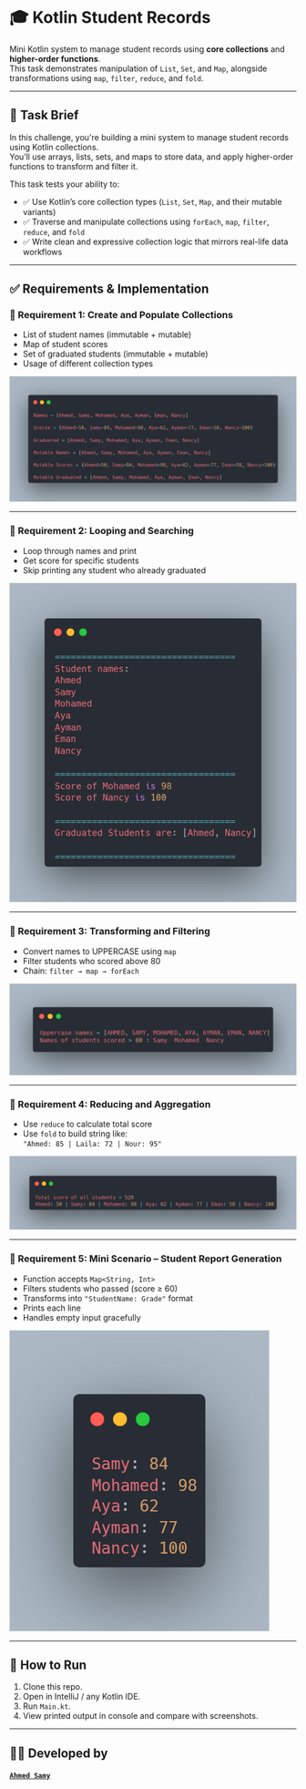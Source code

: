 # 🎓 Kotlin Student Records

Mini Kotlin system to manage student records using **core collections** and **higher-order functions**.  
This task demonstrates manipulation of `List`, `Set`, and `Map`, alongside transformations using `map`, `filter`, `reduce`, and `fold`.

---

## 📝 Task Brief

In this challenge, you're building a mini system to manage student records using Kotlin collections.  
You’ll use arrays, lists, sets, and maps to store data, and apply higher-order functions to transform and filter it.

This task tests your ability to:

- ✅ Use Kotlin’s core collection types (`List`, `Set`, `Map`, and their mutable variants)
- ✅ Traverse and manipulate collections using `forEach`, `map`, `filter`, `reduce`, and `fold`
- ✅ Write clean and expressive collection logic that mirrors real-life data workflows

---

## ✅ Requirements & Implementation

### 📌 Requirement 1: Create and Populate Collections

- List of student names (immutable + mutable)
- Map of student scores
- Set of graduated students (immutable + mutable)
- Usage of different collection types

<img src="screenshots/Requirement 1.png" alt="Requirement 1 Output" />

---

### 📌 Requirement 2: Looping and Searching

- Loop through names and print
- Get score for specific students
- Skip printing any student who already graduated

<img src="screenshots/Requirement 2.png" alt="Requirement 2 Output" />

---

### 📌 Requirement 3: Transforming and Filtering

- Convert names to UPPERCASE using `map`
- Filter students who scored above 80
- Chain: `filter → map → forEach`

<img src="screenshots/Requirement 3.png" alt="Requirement 3 Output" />

---

### 📌 Requirement 4: Reducing and Aggregation

- Use `reduce` to calculate total score
- Use `fold` to build string like:  
  `"Ahmed: 85 | Laila: 72 | Nour: 95"`

<img src="screenshots/Requirement 4.png" alt="Requirement 4 Output"/>

---

### 📌 Requirement 5: Mini Scenario – Student Report Generation

- Function accepts `Map<String, Int>`
- Filters students who passed (score ≥ 60)
- Transforms into `"StudentName: Grade"` format
- Prints each line
- Handles empty input gracefully

<img src="screenshots/Requirement 5.png" alt="Requirement 5 Output"/>

---

## 📌 How to Run

1. Clone this repo.
2. Open in IntelliJ / any Kotlin IDE.
3. Run `Main.kt`.
4. View printed output in console and compare with screenshots.

---

## 🧑‍💻 Developed by
**[`Ahmed Samy`](https://github.com/AhmedSamy02)**

